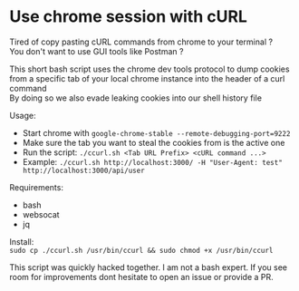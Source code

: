 # Use chrome session with cURL
Tired of copy pasting cURL commands from chrome to your terminal ?  
You don't want to use GUI tools like Postman ?  
  
This short bash script uses the chrome dev tools protocol to dump cookies from a specific tab of your local chrome instance into the header of a curl command  
By doing so we also evade leaking cookies into our shell history file  
  
Usage: 
- Start chrome with `google-chrome-stable --remote-debugging-port=9222`
- Make sure the tab you want to steal the cookies from is the active one
- Run the script: `./ccurl.sh <Tab URL Prefix> <cURL command ...>`
- Example: `./ccurl.sh http://localhost:3000/ -H "User-Agent: test" http://localhost:3000/api/user`
  
Requirements:
- bash
- websocat
- jq
  
Install:  
`sudo cp ./ccurl.sh /usr/bin/ccurl && sudo chmod +x /usr/bin/ccurl`

This script was quickly hacked together. I am not a bash expert. If you see room for improvements dont hesitate to open an issue or provide a PR.
